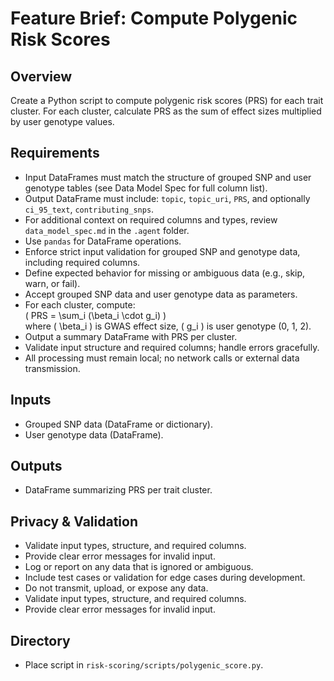 # Feature Brief: Compute Polygenic Risk Scores

## Overview
Create a Python script to compute polygenic risk scores (PRS) for each trait cluster. For each cluster, calculate PRS as the sum of effect sizes multiplied by user genotype values.

## Requirements
- Input DataFrames must match the structure of grouped SNP and user genotype tables (see Data Model Spec for full column list).
- Output DataFrame must include: `topic`, `topic_uri`, `PRS`, and optionally `ci_95_text`, `contributing_snps`.
- For additional context on required columns and types, review `data_model_spec.md` in the `.agent` folder.
- Use `pandas` for DataFrame operations.
- Enforce strict input validation for grouped SNP and genotype data, including required columns.
- Define expected behavior for missing or ambiguous data (e.g., skip, warn, or fail).
- Accept grouped SNP data and user genotype data as parameters.
- For each cluster, compute:  
  \( PRS = \sum_i (\beta_i \cdot g_i) \)  
  where \( \beta_i \) is GWAS effect size, \( g_i \) is user genotype (0, 1, 2).
- Output a summary DataFrame with PRS per cluster.
- Validate input structure and required columns; handle errors gracefully.
- All processing must remain local; no network calls or external data transmission.

## Inputs
- Grouped SNP data (DataFrame or dictionary).
- User genotype data (DataFrame).

## Outputs
- DataFrame summarizing PRS per trait cluster.

## Privacy & Validation
- Validate input types, structure, and required columns.
- Provide clear error messages for invalid input.
- Log or report on any data that is ignored or ambiguous.
- Include test cases or validation for edge cases during development.
- Do not transmit, upload, or expose any data.
- Validate input types, structure, and required columns.
- Provide clear error messages for invalid input.

## Directory
- Place script in `risk-scoring/scripts/polygenic_score.py`.
